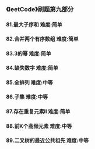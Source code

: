 ### 《leetCode》刷题第九部分
#### 81.最大子序和       难度:简单
#### 82.合并两个有序数组        难度:简单
#### 83.3的幂     难度:简单
#### 84.缺失数字        难度:简单
#### 85.全排列     难度:中等
#### 86.子集      难度:中等
#### 87.存在重复元素ll        难度:简单
#### 88.前K个高频元素     难度:中等
#### 89.二叉树的最近公共祖先      难度:中等